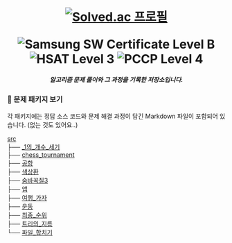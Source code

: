 <h1 align="center">

[![Solved.ac 프로필](http://mazassumnida.wtf/api/v2/generate_badge?boj=oh3823)](https://solved.ac/oh3823)

<img src="https://img.shields.io/badge/Samsung SW Certificate Level B-%231428A0.svg?style=for-the-badge" alt="Samsung SW Certificate Level B">
<img src="https://img.shields.io/badge/HSAT Level 3-48b6ff?style=for-the-badge" alt="HSAT Level 3">
<img src="https://img.shields.io/badge/PCCP Level 4-7221ca?style=for-the-badge" alt="PCCP Level 4">
<h5 align="center">
알고리즘 문제 풀이와 그 과정을 기록한 저장소입니다.
</h5>
</h1>

<h3> 📂 문제 패키지 보기 </h3>

각 패키지에는 정답 소스 코드와 문제 해결 과정이 담긴 Markdown 파일이 포함되어 있습니다. (없는 것도 있어요..)

[src](./src)\
├── [_1의_개수_세기](./src/_1의_개수_세기) \
├── [chess_tournament](./src/chess_tournament)\
├── [공항](./src/공항) \
├── [색상환](./src/색상환) \
├── [숨바꼭질3](./src/숨바꼭질3) \
├── [앱](./src/앱) \
├── [여행_가자](./src/여행_가자) \
├── [운동](./src/운동) \
├── [최종_순위](./src/최종_순위) \
├── [트리의_지름](./src/트리의_지름) \
└── [파일_합치기](./src/파일_합치기)






